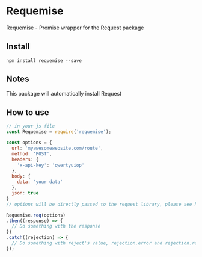 # Requemise
Requemise - Promise wrapper for the Request package

## Install
`npm install requemise --save`

## Notes
This package will automatically install Request

## How to use
```javascript
// in your js file
const Requemise = require('requemise');

const options = {
  url: 'myawesomewebsite.com/route',
  method: 'POST',
  headers: {
    'x-api-key': 'qwertyuiop'
  },
  body: {
    data: 'your data'
  },
  json: true
}
// options will be directly passed to the request library, please see https://github.com/request/request#requestoptions-callback all the available options

Requemise.req(options)
.then((response) => {
  // Do something with the response
})
.catch((rejection) => {
  // Do something with reject's value, rejection.error and rejection.response
});
```
